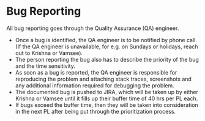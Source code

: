 # Bug Reporting

All bug reporting goes through the Quality Assurance (QA) engineer.

* Once a bug is identified, the QA engineer is to be notified by phone call. (If the QA engineer is unavailable, for e.g. on Sundays or holidays, reach out to Krishna or Vamsee).
* The person reporting the bug also has to describe the priority of the bug and the time sensitivity.
* As soon as a bug is reported, the QA engineer is responsible for reproducing the problem and attaching stack traces, screenshots and any additional information required for debugging the problem.
* The documented bug is pushed to JIRA, which will be taken up by either Krishna or Vamsee until it fills up their buffer time of 40 hrs per PL each.
* If bugs exceed the buffer time, then they will be taken into consideration in the next PL after being put through the prioritization process.